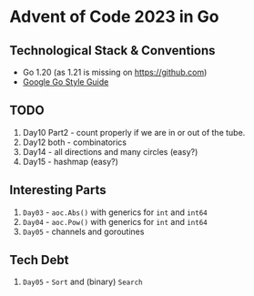 # Advent of Code 2023 in Go

## Technological Stack & Conventions
* Go 1.20 (as 1.21 is missing on https://github.com)
* [Google Go Style Guide](https://google.github.io/styleguide/go/guide)

## TODO
1. Day10 Part2 - count properly if we are in or out of the tube.
2. Day12 both - combinatorics
3. Day14 - all directions and many circles (easy?)
4. Day15 - hashmap (easy?)


## Interesting Parts
1. `Day03` - `aoc.Abs()` with generics for `int` and `int64`
2. `Day04` - `aoc.Pow()` with generics for `int` and `int64`
3. `Day05` - channels and goroutines

## Tech Debt
1. `Day05` - `Sort` and (binary) `Search`
